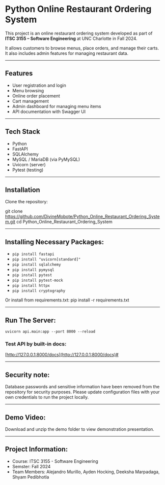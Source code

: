 # Python Online Restaurant Ordering System

This project is an online restaurant ordering system developed as part of **ITSC 3155 – Software Engineering** at UNC Charlotte in Fall 2024.

It allows customers to browse menus, place orders, and manage their carts. It also includes admin features for managing restaurant data.

---

## Features

- User registration and login
- Menu browsing
- Online order placement
- Cart management
- Admin dashboard for managing menu items
- API documentation with Swagger UI

---

## Tech Stack

- Python
- FastAPI
- SQLAlchemy
- MySQL / MariaDB (via PyMySQL)
- Uvicorn (server)
- Pytest (testing)

---

## Installation

Clone the repository:


git clone https://github.com/DivineMobote/Python_Online_Restaurant_Ordering_System.git
cd Python_Online_Restaurant_Ordering_System

---

## Installing Necessary Packages:  
* `pip install fastapi`
* `pip install "uvicorn[standard]"`  
* `pip install sqlalchemy`  
* `pip install pymysql`
* `pip install pytest`
* `pip install pytest-mock`
* `pip install httpx`
* `pip install cryptography`

Or install from requirements.txt: pip install -r requirements.txt

---

## Run The Server:
`uvicorn api.main:app --port 8000 --reload`
### Test API by built-in docs:
[http://127.0.0.1:8000/docs](http://127.0.0.1:8000/docs)#

---

## Security note:
 Database passwords and sensitive information have been removed from the repository for security purposes. Please update configuration files with your own credentials to run the project locally.

---

## Demo Video:
Download and unzip the demo folder to view demonstration presentation.

---

## Project Information:
* Course: ITSC 3155 - Software Engineering
* Semster: Fall 2024
* Team Members: Alejandro Murillo, Ayden Hocking, Deeksha Marpadaga, Shyam Pedibhotla




